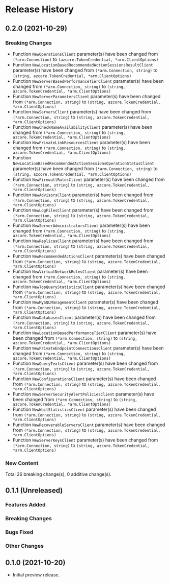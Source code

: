 # Release History

## 0.2.0 (2021-10-29)
### Breaking Changes

- Function `NewOperationsClient` parameter(s) have been changed from `(*arm.Connection)` to `(azcore.TokenCredential, *arm.ClientOptions)`
- Function `NewLocationBasedRecommendedActionSessionsResultClient` parameter(s) have been changed from `(*arm.Connection, string)` to `(string, azcore.TokenCredential, *arm.ClientOptions)`
- Function `NewServerBasedPerformanceTierClient` parameter(s) have been changed from `(*arm.Connection, string)` to `(string, azcore.TokenCredential, *arm.ClientOptions)`
- Function `NewServerParametersClient` parameter(s) have been changed from `(*arm.Connection, string)` to `(string, azcore.TokenCredential, *arm.ClientOptions)`
- Function `NewServersClient` parameter(s) have been changed from `(*arm.Connection, string)` to `(string, azcore.TokenCredential, *arm.ClientOptions)`
- Function `NewCheckNameAvailabilityClient` parameter(s) have been changed from `(*arm.Connection, string)` to `(string, azcore.TokenCredential, *arm.ClientOptions)`
- Function `NewPrivateLinkResourcesClient` parameter(s) have been changed from `(*arm.Connection, string)` to `(string, azcore.TokenCredential, *arm.ClientOptions)`
- Function `NewLocationBasedRecommendedActionSessionsOperationStatusClient` parameter(s) have been changed from `(*arm.Connection, string)` to `(string, azcore.TokenCredential, *arm.ClientOptions)`
- Function `NewFirewallRulesClient` parameter(s) have been changed from `(*arm.Connection, string)` to `(string, azcore.TokenCredential, *arm.ClientOptions)`
- Function `NewAdvisorsClient` parameter(s) have been changed from `(*arm.Connection, string)` to `(string, azcore.TokenCredential, *arm.ClientOptions)`
- Function `NewLogFilesClient` parameter(s) have been changed from `(*arm.Connection, string)` to `(string, azcore.TokenCredential, *arm.ClientOptions)`
- Function `NewServerAdministratorsClient` parameter(s) have been changed from `(*arm.Connection, string)` to `(string, azcore.TokenCredential, *arm.ClientOptions)`
- Function `NewReplicasClient` parameter(s) have been changed from `(*arm.Connection, string)` to `(string, azcore.TokenCredential, *arm.ClientOptions)`
- Function `NewRecommendedActionsClient` parameter(s) have been changed from `(*arm.Connection, string)` to `(string, azcore.TokenCredential, *arm.ClientOptions)`
- Function `NewVirtualNetworkRulesClient` parameter(s) have been changed from `(*arm.Connection, string)` to `(string, azcore.TokenCredential, *arm.ClientOptions)`
- Function `NewTopQueryStatisticsClient` parameter(s) have been changed from `(*arm.Connection, string)` to `(string, azcore.TokenCredential, *arm.ClientOptions)`
- Function `NewMySQLManagementClient` parameter(s) have been changed from `(*arm.Connection, string)` to `(string, azcore.TokenCredential, *arm.ClientOptions)`
- Function `NewDatabasesClient` parameter(s) have been changed from `(*arm.Connection, string)` to `(string, azcore.TokenCredential, *arm.ClientOptions)`
- Function `NewLocationBasedPerformanceTierClient` parameter(s) have been changed from `(*arm.Connection, string)` to `(string, azcore.TokenCredential, *arm.ClientOptions)`
- Function `NewPrivateEndpointConnectionsClient` parameter(s) have been changed from `(*arm.Connection, string)` to `(string, azcore.TokenCredential, *arm.ClientOptions)`
- Function `NewQueryTextsClient` parameter(s) have been changed from `(*arm.Connection, string)` to `(string, azcore.TokenCredential, *arm.ClientOptions)`
- Function `NewConfigurationsClient` parameter(s) have been changed from `(*arm.Connection, string)` to `(string, azcore.TokenCredential, *arm.ClientOptions)`
- Function `NewServerSecurityAlertPoliciesClient` parameter(s) have been changed from `(*arm.Connection, string)` to `(string, azcore.TokenCredential, *arm.ClientOptions)`
- Function `NewWaitStatisticsClient` parameter(s) have been changed from `(*arm.Connection, string)` to `(string, azcore.TokenCredential, *arm.ClientOptions)`
- Function `NewRecoverableServersClient` parameter(s) have been changed from `(*arm.Connection, string)` to `(string, azcore.TokenCredential, *arm.ClientOptions)`
- Function `NewServerKeysClient` parameter(s) have been changed from `(*arm.Connection, string)` to `(string, azcore.TokenCredential, *arm.ClientOptions)`

### New Content


Total 26 breaking change(s), 0 additive change(s).


## 0.1.1 (Unreleased)

### Features Added

### Breaking Changes

### Bugs Fixed

### Other Changes

## 0.1.0 (2021-10-20)

- Initial preview release.
